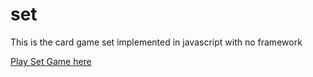 # set
This is the card game set implemented in javascript with no framework

[Play Set Game here](http://scriptingaway.com/set/setGame.php)
